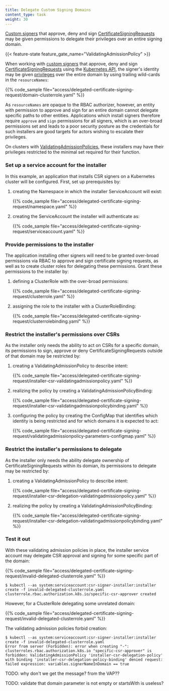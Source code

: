 ```yaml
---
title: Delegate Custom Signing Domains
content_type: task
weight: 30
---
```


<!-- overview -->

[Custom signers](/docs/reference/access-authn-authz/certificate-signing-requests#custom-signers) that approve, deny and sign 
[CertificateSigningRequests](/docs/reference/kubernetes-api/authentication-resources/certificate-signing-request-v1/) may be given permissions
to delegate their privileges over an entire signing domain.

<!-- body -->

{{< feature-state feature_gate_name="ValidatingAdmissionPolicy" >}}

When working with [custom signers](/docs/reference/access-authn-authz/certificate-signing-requests#custom-signers) that approve, deny and sign 
[CertificateSigningRequests](/docs/reference/kubernetes-api/authentication-resources/certificate-signing-request-v1/) 
using the [Kubernetes API](/docs/reference/access-authn-authz/certificate-signing-requests#signer-api), the signer's identity may be given
[privileges](/docs/reference/access-authn-authz/certificate-signing-requests#authorization)
over the entire domain by using trailing wild-cards in the `resourceNames`:

{{% code_sample file="access/delegated-certificate-signing-request/domain-clusterrole.yaml" %}}

As `resourceNames` are opaque to the RBAC authorizer, however, an entity with permission
to approve and sign for an entire domain cannot delegate specific paths to other entities.
Applications which install signers therefore require `approve` and `sign` permissions for all
signers, which is an over-broad permissions set and leads to a poor security posture as the
credentials for such installers are good targets for actors wishing to escalate their privileges.

On clusters with [ValidatingAdmissionPolicies](/docs/reference/access-authn-authz/validating-admission-policy/),
these installers may have their privileges restricted to the minimal set required for their function.

### Set up a service account for the installer

In this example, an application that installs CSR signers on a Kubernetes cluster will be configured.
First, set up prerequisites by:

1. creating the Namespace in which the installer ServiceAccount will exist:

   {{% code_sample file="access/delegated-certificate-signing-request/namespace.yaml" %}}

1. creating the ServiceAccount the installer will authenticate as:

   {{% code_sample file="access/delegated-certificate-signing-request/serviceaccount.yaml" %}}

### Provide permissions to the installer

The application installing other signers will need to be granted over-broad permissions via RBAC to
approve and sign certificate signing requests, as well as to create cluster roles for delegating these
permissions. Grant these permissions to the installer by:

1. defining a ClusterRole with the over-broad permissions:

   {{% code_sample file="access/delegated-certificate-signing-request/clusterrole.yaml" %}}

1. assigning the role to the installer with a ClusterRoleBinding:

   {{% code_sample file="access/delegated-certificate-signing-request/clusterrolebinding.yaml" %}}

### Restrict the installer's permissions over CSRs

As the installer only needs the ability to act on CSRs for a specific domain, 
its permissions to sign, approve or deny CertificateSigningRequests outside of that
domain may be restricted by:

<!-- TODO validate best posture here, signer names are opaque and don't need to be domains? -->

1. creating a ValidatingAdmissionPolicy to describe intent:

   {{% code_sample file="access/delegated-certificate-signing-request/installer-csr-validatingadmissionpolicy.yaml" %}}

1. realizing the policy by creating a ValidatingAdmissionPolicyBinding:

   {{% code_sample file="access/delegated-certificate-signing-request/installer-csr-validatingadmissionpolicybinding.yaml" %}}

1. configuring the policy by creating the ConfigMap that identifies which identity is being restricted and for which domains it is expected to act:

   {{% code_sample file="access/delegated-certificate-signing-request/validatingadmissionpolicy-parameters-configmap.yaml" %}}

### Restrict the installer's permissions to delegate

As the installer only needs the ability delegate ownership of CertificateSigningRequests within
its domian, its permissions to delegate may be restricted by:

<!-- TODO validate best posture here, signer names are opaque and don't need to be domains? -->

1. creating a ValidatingAdmissionPolicy to describe intent:

   {{% code_sample file="access/delegated-certificate-signing-request/installer-csr-delegation-validatingadmissionpolicy.yaml" %}}

1. realizing the policy by creating a ValidatingAdmissionPolicyBinding:

   {{% code_sample file="access/delegated-certificate-signing-request/installer-csr-delegation-validatingadmissionpolicybinding.yaml" %}}

### Test it out

With these validating admission policies in place, the installer service account may delegate
CSR approval and signing for some specific part of the domain:

{{% code_sample file="access/delegated-certificate-signing-request/invalid-delegated-clusterrole.yaml" %}}

```shell
$ kubectl --as system:serviceaccount:csr-signer-installer:installer create -f invalid-delegated-clusterrole.yaml
clusterrole.rbac.authorization.k8s.io/specific-csr-approver created
```

However, for a ClusterRole delegating some unrelated domain:

{{% code_sample file="access/delegated-certificate-signing-request/invalid-delegated-clusterrole.yaml" %}}

The validating admission policies forbid creation:

```shell
$ kubectl --as system:serviceaccount:csr-signer-installer:installer create -f invalid-delegated-clusterrole.yaml
Error from server (Forbidden): error when creating "-": clusterroles.rbac.authorization.k8s.io "specific-csr-approver" is forbidden: ValidatingAdmissionPolicy 'installer-csr-delegation-policy' with binding 'installer-csr-delegation-policy-binding' denied request: failed expression: variables.signerNameInDomain == true
```

TODO: why don't we get the message? from the VAP??

TODO: validate that domain parameter is not empty or startsWith is useless?
